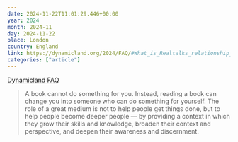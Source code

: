 ```yaml
---
date: 2024-11-22T11:01:29.446+00:00
year: 2024
month: 2024-11
day: 2024-11-22
place: London
country: England
link: https://dynamicland.org/2024/FAQ/#What_is_Realtalks_relationship_to_AI
categories: ["article"]
---
```

[Dynamicland FAQ](https://dynamicland.org/2024/FAQ/#What_is_Realtalks_relationship_to_AI)

> A book cannot do something for you. Instead, reading a book can change you into someone who can do something for yourself. The role of a great medium is not to help people get things done, but to help people become deeper people — by providing a context in which they grow their skills and knowledge, broaden their context and perspective, and deepen their awareness and discernment.
